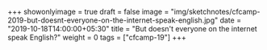 +++
showonlyimage = true
draft = false
image = "img/sketchnotes/cfcamp-2019-but-doesnt-everyone-on-the-internet-speak-english.jpg"
date = "2019-10-18T14:00:00+05:30"
title = "But doesn't everyone on the internet speak English?"
weight = 0
tags = ["cfcamp-19"]
+++


